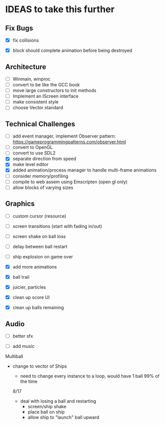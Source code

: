 # IDEAS to take this further

## Fix Bugs
- [x] fix collisions
- [x] block should complete animation before being destroyed


## Architecture
- [ ] Winmain, winproc
- [ ] convert to be like the GCC book
- [ ] move large constructors to init methods
- [ ] Implement an IScreen interface
- [ ] make consistent style
- [ ] choose Vector standard

## Technical Challenges
- [ ] add event manager, implement Observer pattern: https://gameprogrammingpatterns.com/observer.html
- [ ] convert to OpenGL
- [ ] convert to use SDL2
- [X] separate direction from speed
- [X] make level editor
- [X] added animation/process manager to handle multi-frame animations
- [ ] consider memory/profiling
- [ ] compile to web assem using Emscripten (open gl only)
- [ ] allow blocks of varying sizes

## Graphics
- [ ] custom cursor (resource)
- [ ] screen transitions (start with fading in/out)
- [ ] screen shake on ball loss
- [ ] delay between ball restart
- [ ] ship explosion on game over
- [x] add more animations
- [x] ball trail
- [x] juicier, particles
- [x] clean up score UI
- [x] clean up balls remaining


## Audio
- [ ] better sfx
- [ ] add music


Multiball
- change to vector of Ships
    - need to change every instance to a loop, would have 1 ball 99% of the time


    8/17

    - deal with losing a ball and restarting
        - screen/ship shake
        - place ball on ship
        - allow ship to "launch" ball upward